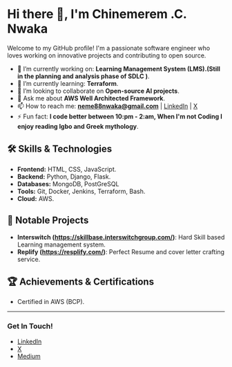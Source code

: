 # Hi there 👋, I'm Chinemerem .C. Nwaka

Welcome to my GitHub profile! I'm a passionate software engineer who loves working on innovative projects and contributing to open source.

- 🔭 I’m currently working on: **Learning Management System (LMS).(Still in the planning and analysis phase of SDLC )**.
- 🌱 I’m currently learning: **Terraform**.
- 👯 I’m looking to collaborate on **Open-source AI projects**.
- 💬 Ask me about **AWS Well Architected Framework**.
- 📫 How to reach me: **neme88nwaka@gmail.com** | [LinkedIn](https://www.linkedin.com/in/Neme88/) | [X](https://x.com/Neme_88)
- ⚡ Fun fact: **I code better between 10:pm - 2:am, When I'm not Coding I enjoy reading Igbo and Greek mythology**.

## 🛠️ Skills & Technologies

- **Frontend:** HTML, CSS, JavaScript.
- **Backend:** Python, Django, Flask.
- **Databases:** MongoDB, PostGreSQL
- **Tools:** Git, Docker, Jenkins, Terraform, Bash.
- **Cloud:** AWS.

## 🚀 Notable Projects

- **Interswitch (https://skillbase.interswitchgroup.com/)**: Hard Skill based Learning management system.
- **Replify (https://resplify.com/)**: Perfect Resume and cover letter crafting service.

## 🏆 Achievements & Certifications

- Certified in AWS (BCP).
---

### Get In Touch!
- [LinkedIn](https://www.linkedin.com/in/Neme88/)
- [X](https://x.com/Neme_88)
- [Medium](https://medium.com/@Neme88)

